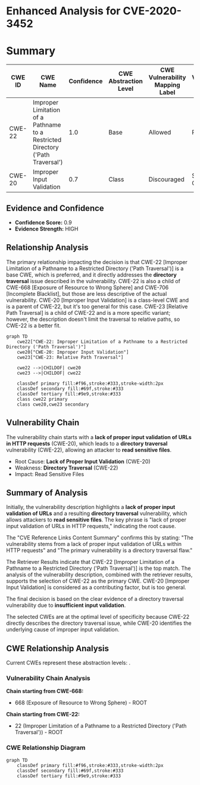# Enhanced Analysis for CVE-2020-3452

# Summary
| CWE ID | CWE Name | Confidence | CWE Abstraction Level | CWE Vulnerability Mapping Label | CWE-Vulnerability Mapping Notes |
|---|---|---|---|---|---|
| CWE-22 | Improper Limitation of a Pathname to a Restricted Directory ('Path Traversal') | 1.0 | Base | Allowed | Primary CWE |
| CWE-20 | Improper Input Validation | 0.7 | Class | Discouraged | Secondary Candidate |

## Evidence and Confidence

*   **Confidence Score:** 0.9
*   **Evidence Strength:** HIGH

## Relationship Analysis
The primary relationship impacting the decision is that CWE-22 [Improper Limitation of a Pathname to a Restricted Directory ('Path Traversal')] is a base CWE, which is preferred, and it directly addresses the **directory traversal** issue described in the vulnerability. CWE-22 is also a child of CWE-668 [Exposure of Resource to Wrong Sphere] and CWE-706 [Incomplete Blacklist], but those are less descriptive of the actual vulnerability. CWE-20 [Improper Input Validation] is a class-level CWE and is a parent of CWE-22, but it's too general for this case. CWE-23 [Relative Path Traversal] is a child of CWE-22 and is a more specific variant; however, the description doesn't limit the traversal to relative paths, so CWE-22 is a better fit.

```mermaid
graph TD
    cwe22["CWE-22: Improper Limitation of a Pathname to a Restricted Directory ('Path Traversal')"]
    cwe20["CWE-20: Improper Input Validation"]
    cwe23["CWE-23: Relative Path Traversal"]
    
    cwe22 -->|CHILDOF| cwe20
    cwe23 -->|CHILDOF| cwe22
    
    classDef primary fill:#f96,stroke:#333,stroke-width:2px
    classDef secondary fill:#69f,stroke:#333
    classDef tertiary fill:#9e9,stroke:#333
    class cwe22 primary
    class cwe20,cwe23 secondary
```

## Vulnerability Chain
The vulnerability chain starts with a **lack of proper input validation of URLs in HTTP requests** (CWE-20), which leads to a **directory traversal** vulnerability (CWE-22), allowing an attacker to **read sensitive files**.
  - Root Cause: **Lack of Proper Input Validation** (CWE-20)
  - Weakness: **Directory Traversal** (CWE-22)
  - Impact: Read Sensitive Files

## Summary of Analysis
Initially, the vulnerability description highlights a **lack of proper input validation of URLs** and a resulting **directory traversal** vulnerability, which allows attackers to **read sensitive files**. The key phrase is "lack of proper input validation of URLs in HTTP requests," indicating the root cause.

The "CVE Reference Links Content Summary" confirms this by stating: "The vulnerability stems from a lack of proper input validation of URLs within HTTP requests" and "The primary vulnerability is a directory traversal flaw."

The Retriever Results indicate that CWE-22 [Improper Limitation of a Pathname to a Restricted Directory ('Path Traversal')] is the top match. The analysis of the vulnerability description, combined with the retriever results, supports the selection of CWE-22 as the primary CWE. CWE-20 [Improper Input Validation] is considered as a contributing factor, but is too general.

The final decision is based on the clear evidence of a directory traversal vulnerability due to **insufficient input validation**.

The selected CWEs are at the optimal level of specificity because CWE-22 directly describes the directory traversal issue, while CWE-20 identifies the underlying cause of improper input validation.


## CWE Relationship Analysis

Current CWEs represent these abstraction levels: .


### Vulnerability Chain Analysis

**Chain starting from CWE-668:**
- 668 (Exposure of Resource to Wrong Sphere) - ROOT


**Chain starting from CWE-22:**
- 22 (Improper Limitation of a Pathname to a Restricted Directory ('Path Traversal')) - ROOT



### CWE Relationship Diagram

```mermaid
graph TD
    classDef primary fill:#f96,stroke:#333,stroke-width:2px
    classDef secondary fill:#69f,stroke:#333
    classDef tertiary fill:#9e9,stroke:#333
```